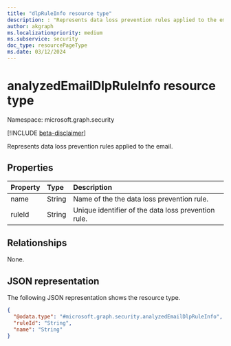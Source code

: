 ```yaml
---
title: "dlpRuleInfo resource type"
description: : "Represents data loss prevention rules applied to the email."
author: akgraph
ms.localizationpriority: medium
ms.subservice: security
doc_type: resourcePageType
ms.date: 03/12/2024
---
```


# analyzedEmailDlpRuleInfo resource type

Namespace: microsoft.graph.security

[!INCLUDE [beta-disclaimer](../../includes/beta-disclaimer.md)]

Represents data loss prevention rules applied to the email.


## Properties
|Property|Type|Description|
|:---|:---|:---|
|name|String|Name of the the data loss prevention rule.|
|ruleId|String|Unique identifier of the data loss prevention rule.|

## Relationships
None.

## JSON representation
The following JSON representation shows the resource type.
<!-- {
  "blockType": "resource",
  "@odata.type": "microsoft.graph.security.analyzedEmailDlpRuleInfo"
}
-->
``` json
{
  "@odata.type": "#microsoft.graph.security.analyzedEmailDlpRuleInfo",
  "ruleId": "String",
  "name": "String"
}
```

